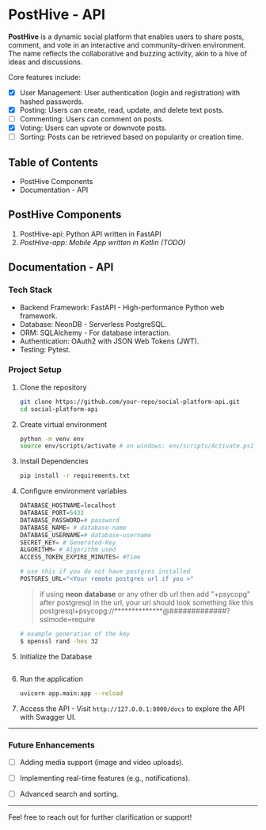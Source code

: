 # PostHive - API
**PostHive** is a dynamic social platform that enables users to share posts, comment, and vote in an interactive and community-driven environment. The name reflects the collaborative and buzzing activity, akin to a hive of ideas and discussions.

Core features include:

- [x] User Management: User authentication (login and registration) with hashed passwords.
- [x] Posting: Users can create, read, update, and delete text posts.
- [ ] Commenting: Users can comment on posts.
- [X] Voting: Users can upvote or downvote posts.
- [ ] Sorting: Posts can be retrieved based on popularity or creation time.

## Table of Contents

- PostHive Components
- Documentation - API

## PostHive Components

1. PostHive-api: Python API written in FastAPI
2. *PostHive-app: Mobile App written in Kotlin (TODO)*

## Documentation - API

### Tech Stack
- Backend Framework: FastAPI - High-performance Python web framework.
- Database: NeonDB - Serverless PostgreSQL.
- ORM: SQLAlchemy - For database interaction.
- Authentication: OAuth2 with JSON Web Tokens (JWT).
- Testing: Pytest.
<!-- - Dependency Management: Poetry (or pip. -->
<!-- - Containerization: Docker (optional). -->

### Project Setup

1. Clone the repository
   ```bash
   git clone https://github.com/your-repo/social-platform-api.git
   cd social-platform-api
   ```
2. Create virtual environment
    ```bash
    python -m venv env
    source env/scripts/activate # on windows: env/scripts/Activate.ps1
    ```
3. Install Dependencies
   ```bash
   pip install -r requirements.txt
   ```
4. Configure environment variables
    ```python
    DATABASE_HOSTNAME=localhost
    DATABASE_PORT=5432
    DATABASE_PASSWORD=# password
    DATABASE_NAME= # database-name
    DATABASE_USERNAME=# database-username
    SECRET_KEY= # Generated-Key
    ALGORITHM= # Algorithm used
    ACCESS_TOKEN_EXPIRE_MINUTES= #Time

    # use this if you do not have postgres installed
    POSTGRES_URL="<Your remote postgres url if you >" 
    ```

    > if using **neon database** or any other db url then add "+psycopg" after postgresql in the url, your url should look something like this
    postgresql+psycopg://**************@#############?sslmode=require


    ```sh
    # example generation of the key
    $ openssl rand -hex 32
    ```
5. Initialize the Database
    ```
    ```
6. Run the application
    ```bash
    uvicorn app.main:app --reload
    ```
7. Access the API - Visit `http://127.0.0.1:8000/docs` to explore the API with Swagger UI.

--- 
### Future Enhancements
- [ ] Adding media support (image and video uploads).
- [ ] Implementing real-time features (e.g., notifications).
- [ ] Advanced search and sorting.
  

--- 

Feel free to reach out for further clarification or support!